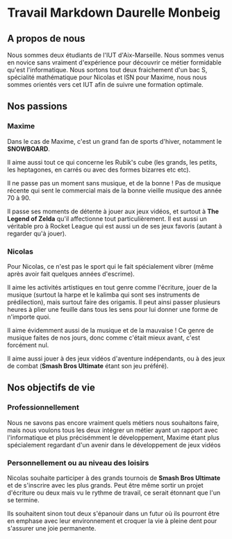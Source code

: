 # Travail Markdown Daurelle Monbeig

## A propos de nous

Nous sommes deux étudiants de l'IUT d'Aix-Marseille. Nous sommes venus en novice sans vraiment d'expérience pour découvrir ce métier formidable qu'est l'informatique. Nous sortons tout deux fraichement d'un bac S, spécialité mathématique pour Nicolas et ISN pour Maxime, nous nous sommes orientés vers cet IUT afin de suivre une formation optimale.

## Nos passions

### Maxime
Dans le cas de Maxime, c'est un grand fan de sports d'hiver, notamment le **SNOWBOARD**.

Il aime aussi tout ce qui concerne les Rubik's cube (les grands, les petits, les heptagones, en carrés ou avec des formes bizarres etc etc). 

Il ne passe pas un moment sans musique, et de la bonne ! Pas de musique récente qui sent le commercial mais de la bonne vieille musique des année 70 à 90. 

Il passe ses moments de détente à jouer aux jeux vidéos, et surtout à **The Legend of Zelda** qu'il affectionne tout particulièrement. Il est aussi un véritable pro à Rocket League qui est aussi un de ses jeux favoris (autant à regarder qu'à jouer).

### Nicolas
Pour Nicolas, ce n'est pas le sport qui le fait spécialement vibrer (même après avoir fait quelques années d'escrime). 

Il aime les activités artistiques en tout genre comme l'écriture, jouer de la musique (surtout la harpe et le kalimba qui sont ses instruments de prédilection), mais surtout faire des origamis. Il peut ainsi passer plusieurs heures à plier une feuille dans tous les sens pour lui donner une forme de n'importe quoi. 

Il aime évidemment aussi de la musique et de la mauvaise ! Ce genre de musique faites de nos jours, donc comme c'était mieux avant, c'est forcément nul. 

Il aime aussi jouer à des jeux vidéos d'aventure indépendants, ou à des jeux de combat (**Smash Bros Ultimate** étant son jeu préféré). 

## Nos objectifs de vie

### Professionnellement

Nous ne savons pas encore vraiment quels métiers nous souhaitons faire, mais nous voulons tous les deux intégrer un métier ayant un rapport avec l'informatique et plus précisémment le développement, Maxime étant plus spécialement regardant d'un avenir dans le développement de jeux vidéos

### Personnellement ou au niveau des loisirs

Nicolas souhaite participer à des grands tournois de **Smash Bros Ultimate** et de s'inscrire avec les plus grands. Peut être même sortir un projet d'écriture ou deux mais vu le rythme de travail, ce serait étonnant que l'un se termine. 

Ils souhaitent sinon tout deux s'épanouir dans un futur où ils pourront être en emphase avec leur environnement et croquer la vie à pleine dent pour s'assurer une joie permanente.
